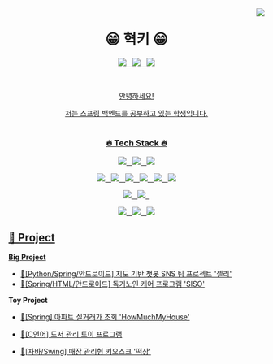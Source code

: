  <img align="right" src="https://github-readme-stats.vercel.app/api/top-langs/?username=oddnine&theme=dracula&exclude_repo=Computer-Science-Engineering,clone-web-scrapper&hide=Procfile&layout=compact&langs_count=8"/>

<div align="center">

 <h1> 😁 혁키 😁 </h1>

 
 <p/>
<a href="https://9hyuk9.tistory.com/"><img src="https://img.shields.io/badge/tistory-db6800?style=flat&logo=tistory&logoColor=white"/>&nbsp;&nbsp;
  <a href="https://www.linkedin.com/in/%EC%A4%80%ED%98%81-%EC%9A%B0-93024b245/"><img src="https://img.shields.io/badge/linkedin-0A66C2?style=flat&logo=linkedin&logoColor=white"/>&nbsp;&nbsp;
   <a href="https://local-care-745.notion.site/540727f4bd3b4e6e843af98aa55105c3"><img src="https://img.shields.io/badge/resume-white?style=flat&logo=notion&logoColor=black"/>
 <p/>


  <br>
  
 <p>안녕하세요!</p>
<p>저는 스프링 백엔드를 공부하고 있는 학생입니다.</p>

</div>

<div align="center">

#

<h3>🔥 Tech Stack 🔥</h3>
<p>
<img src="https://img.shields.io/badge/java-007396?style=flat&logo=java&logoColor=white"/>&nbsp;&nbsp;
  <img src="https://img.shields.io/badge/C Sharp-239120?style=flat&logo=C Sharp&logoColor=white"/>&nbsp;&nbsp;
  <img src="https://img.shields.io/badge/python-0000FF?style=flat&logo=python&logoColor=white"/></p>
  
<p><img src="https://img.shields.io/badge/Spring-6DB33F?style=flat&logo=Spring&logoColor=white"/>&nbsp;&nbsp;
<img src="https://img.shields.io/badge/Spring Boot-6DB33F?style=flat&logo=Spring Boot&logoColor=white"/>&nbsp;&nbsp;
<img src="https://img.shields.io/badge/flask-red?style=flat&logo=flask&logoColor=white"/>&nbsp;&nbsp;
   <img src="https://img.shields.io/badge/android-green?style=flat&logo=android&logoColor=white"/>&nbsp;&nbsp;
  <img src="https://img.shields.io/badge/Thymeleaf-005F0F?style=flat&logo=Thymeleaf&logoColor=white"/>&nbsp;&nbsp;
  <img src="https://img.shields.io/badge/Bootstrap-yellow?style=flat&logo=Bootstrap&logoColor=7952B3"/>
</p>

<p>
 <img src="https://img.shields.io/badge/MySQL-f1d8d9?style=flat&logo=MySQL&logoColor=4479A1"/>&nbsp;&nbsp;
 <img src="https://img.shields.io/badge/MyBatis-black?style=flat&logo=MyBatis&logoColor=white"/>&nbsp;&nbsp;

 </p>

<p><img src="https://img.shields.io/badge/GitHub-gray?style=flat&logo=GitHub&logoColor=black"/>&nbsp;&nbsp;
 <img src="https://img.shields.io/badge/Git-blue?style=flat&logo=Git&logoColor=F05032"/>&nbsp;&nbsp;
  <img src="https://img.shields.io/badge/AWS-orange?style=flat&logo=amazonaws&logoColor=black"/></p>

</div>

## 📝 Project

**Big Project**
- [👥[Python/Spring/안드로이드] 지도 기반 챗봇 SNS 팀 프로젝트 '젤리'](https://github.com/WooJinDeve/BIT_Project--Chatbot_SNS_with_Map)
- [👥[Spring/HTML/안드로이드] 독거노인 케어 프로그램 'SISO'](https://github.com/senior-management-application-SISO/SISO.git)

**Toy Project**

- [👤[Spring] 아파트 실거래가 조회 'HowMuchMyHouse'](https://github.com/oddnine/HowMuchMyHouse)

- [👥[C언어] 도서 관리 토이 프로그램](https://github.com/oddnine/Book_Management_Program_C)

- [👤[자바/Swing] 매장 관리형 키오스크 '떡상'](https://github.com/oddnine/Kiosk_Application_JAVA-Window_Builder)

</div>


